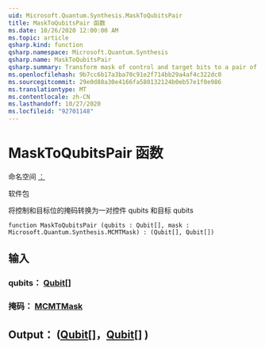 ```yaml
---
uid: Microsoft.Quantum.Synthesis.MaskToQubitsPair
title: MaskToQubitsPair 函数
ms.date: 10/26/2020 12:00:00 AM
ms.topic: article
qsharp.kind: function
qsharp.namespace: Microsoft.Quantum.Synthesis
qsharp.name: MaskToQubitsPair
qsharp.summary: Transform mask of control and target bits to a pair of control qubits and target qubits
ms.openlocfilehash: 9b7cc6b17a3ba70c91e2f714bb29a4af4c322dc0
ms.sourcegitcommit: 29e0d88a30e4166fa580132124b0eb57e1f0e986
ms.translationtype: MT
ms.contentlocale: zh-CN
ms.lasthandoff: 10/27/2020
ms.locfileid: "92701148"
---
```

# <a name="masktoqubitspair-function"></a>MaskToQubitsPair 函数

命名空间 [：](xref:Microsoft.Quantum.Synthesis)

软件包 [](https://nuget.org/packages/)


将控制和目标位的掩码转换为一对控件 qubits 和目标 qubits

```qsharp
function MaskToQubitsPair (qubits : Qubit[], mask : Microsoft.Quantum.Synthesis.MCMTMask) : (Qubit[], Qubit[])
```


## <a name="input"></a>输入

### <a name="qubits--qubit"></a>qubits： [Qubit](xref:microsoft.quantum.lang-ref.qubit)[]




### <a name="mask--mcmtmask"></a>掩码： [MCMTMask](xref:Microsoft.Quantum.Synthesis.MCMTMask)





## <a name="output--qubitqubit"></a>Output： ([Qubit](xref:microsoft.quantum.lang-ref.qubit)[]，[Qubit](xref:microsoft.quantum.lang-ref.qubit)[] ) 

